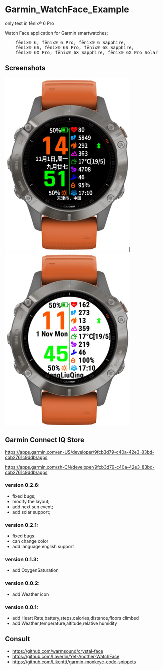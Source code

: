 # Garmin_WatchFace_Example

only test in fēnix® 6 Pro

Watch Face application for Garmin smartwatches:
<pre>
    fēnix® 6, fēnix® 6 Pro, fēnix® 6 Sapphire,
    fēnix® 6S, fēnix® 6S Pro, fēnix® 6S Sapphire,
    fēnix® 6X Pro, fēnix® 6X Sapphire, fēnix® 6X Pro Solar  
</pre>  
## Screenshots   
<img src="https://github.com/blackart0/Garmin_WatchFace_Example/blob/main/Screenshot/Screenshot-1.jpg" height="556px" />|<img src="https://github.com/blackart0/Garmin_WatchFace_Example/blob/main/Screenshot/Screenshot-2.jpg" height="556px" />  
## Garmin Connect IQ Store  
<https://apps.garmin.com/en-US/developer/9fcb3d79-c40a-42e3-83bd-cbb2761c9ddb/apps>  

<https://apps.garmin.com/zh-CN/developer/9fcb3d79-c40a-42e3-83bd-cbb2761c9ddb/apps>  
### version 0.2.6:
- fixed bugs;  
- modify the layout;  
- add next sun event;  
- add solar support;  
### version 0.2.1:  
- fixed bugs  
- can change color  
- add language english support  
### version 0.1.3:  
- add OxygenSaturation  
### version 0.0.2:  
- add Weather icon  
### version 0.0.1:  
- add Heart Rate,battery,steps,calories,distance,floors climbed
- add Weather,temperature,altitude,relative humidity  
## Consult
- https://github.com/warmsound/crystal-face
- https://github.com/Laverlin/Yet-Another-WatchFace
- https://github.com/Likenttt/garmin-monkeyc-code-snippets
